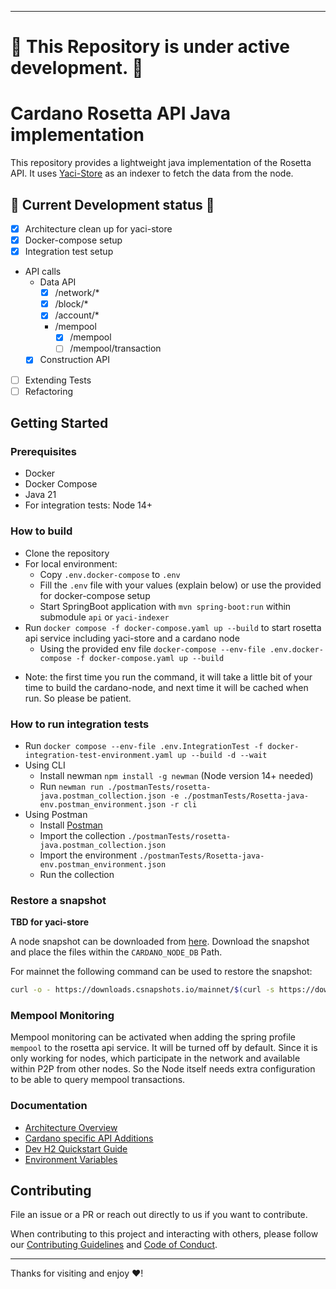 
---

# :rotating_light: This Repository is under active development. :rotating_light:

# Cardano Rosetta API Java implementation
This repository provides a lightweight java implementation of the Rosetta API. It uses [Yaci-Store](https://github.com/bloxbean/yaci-store) as an indexer
to fetch the data from the node. 

## :construction: Current Development status :construction:
- [x] Architecture clean up for yaci-store
- [x] Docker-compose setup 
- [x] Integration test setup
- API calls
  - Data API
    - [x] /network/*
    - [x] /block/*
    - [x] /account/*
    - /mempool
      - [x] /mempool
      - [ ] /mempool/transaction
  - [x] Construction API
- [ ] Extending Tests
- [ ] Refactoring

## Getting Started

### Prerequisites

- Docker 
- Docker Compose
- Java 21
- For integration tests: Node 14+

### How to build

- Clone the repository
- For local environment: 
  - Copy `.env.docker-compose`  to `.env`
  - Fill the `.env` file with your values (explain below) or use the provided for docker-compose setup
  - Start SpringBoot application with `mvn spring-boot:run` within submodule `api` or `yaci-indexer`
- Run `docker compose -f docker-compose.yaml up --build` to start rosetta api service including yaci-store and a cardano node
  - Using the provided env file `docker-compose --env-file .env.docker-compose -f docker-compose.yaml up --build`
* Note: the first time you run the command, it will take a little bit of your time to build the cardano-node, and next time it will be cached when run. So please be patient.

### How to run integration tests

- Run `docker compose --env-file .env.IntegrationTest -f docker-integration-test-environment.yaml up --build -d --wait`
- Using CLI
  - Install newman `npm install -g newman` (Node version 14+ needed)
  - Run `newman run ./postmanTests/rosetta-java.postman_collection.json -e ./postmanTests/Rosetta-java-env.postman_environment.json -r cli`
- Using Postman
  - Install [Postman](https://www.postman.com)
  - Import the collection `./postmanTests/rosetta-java.postman_collection.json` 
  - Import the environment `./postmanTests/Rosetta-java-env.postman_environment.json`
  - Run the collection


### Restore a snapshot
**TBD for yaci-store**

A node snapshot can be downloaded from [here](https://csnapshots.io/). Download the snapshot and place the files within the `CARDANO_NODE_DB` Path.

For mainnet the following command can be used to restore the snapshot:
```bash
curl -o - https://downloads.csnapshots.io/mainnet/$(curl -s https://downloads.csnapshots.io/mainnet/mainnet-db-snapshot.json| jq -r .[].file_name ) | lz4 -c -d - | tar -x -C ${CARDANO_NODE_DB}
```

### Mempool Monitoring
Mempool monitoring can be activated when adding the spring profile `mempool` to the rosetta api service.
It will be turned off by default. Since it is only working for nodes, which participate in the network and available within P2P from other nodes. 
So the Node itself needs extra configuration to be able to query mempool transactions.

### Documentation
- [Architecture Overview](https://github.com/cardano-foundation/cardano-rosetta-java/wiki)
- [Cardano specific API Additions](./docs/cardano-specific-api-additions.md)
- [Dev H2 Quickstart Guide](./docs/dev-h2-quick-start-guide.md)
- [Environment Variables](./docs/environment-variables.md)

## Contributing

File an issue or a PR or reach out directly to us if you want to contribute.

When contributing to this project and interacting with others, please follow our [Contributing Guidelines](./CONTRIBUTING.md) and [Code of Conduct](./CODE-OF-CONDUCT.md).

---

Thanks for visiting and enjoy :heart:!
